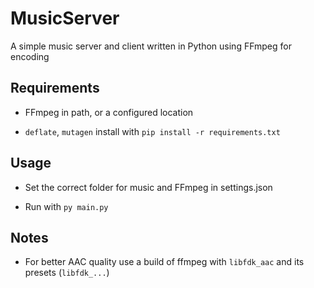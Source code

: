 # MusicServer

A simple music server and client written in Python using FFmpeg for encoding

## Requirements

- FFmpeg in path, or a configured location

- `deflate`, `mutagen` install with `pip install -r requirements.txt`

## Usage

- Set the correct folder for music and FFmpeg in settings.json

- Run with `py main.py`

## Notes

- For better AAC quality use a build of ffmpeg with `libfdk_aac` and its presets (`libfdk_...`)
